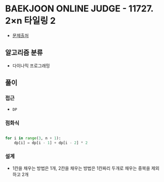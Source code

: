 # BAEKJOON ONLINE JUDGE - 11727. 2×n 타일링 2

- [문제출처](https://www.acmicpc.net/problem/11727 '11727. 2×n 타일링 2')

## 알고리즘 분류

- 다이나믹 프로그래밍

## 풀이

### 접근

- `DP`

### 점화식

```python

for i in range(3, n + 1):
    dp[i] = dp[i - 1] + dp[i - 2] * 2

```

### 설계

- 1칸을 채우는 방법은 1개, 2칸을 채우는 방법은 1칸짜리 두개로 채우는 중복을 제외하고 2개
